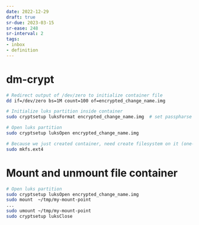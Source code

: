```yaml
---
date: 2022-12-29
draft: true
sr-due: 2023-03-15
sr-ease: 248
sr-interval: 2
tags:
- inbox
- definition
---
```


# dm-crypt


```{.bash org-language="sh"}
# Redirect output of /dev/zero to initialize container file
dd if=/dev/zero bs=1M count=100 of=encrypted_change_name.img

# Initialize luks partition inside container
sudo cryptsetup luksFormat encrypted_change_name.img  # set passpharse and conifm it

# Open luks partition
sudo cryptsetup luksOpen encrypted_change_name.img

# Because we just created container, need create filesystem on it (one-time)
sudo mkfs.ext4
```


# Mount and unmount file container

```{.bash org-language="sh"}
# Open luks partition
sudo cryptsetup luksOpen encrypted_change_name.img
sudo mount  ~/tmp/my-mount-point
...
sudo umount ~/tmp/my-mount-point
sudo cryptsetup luksClose
```
